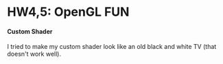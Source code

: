 # HW4,5: OpenGL FUN

#### Custom Shader 
I tried to make my custom shader look like an old black and white TV (that doesn't work well).
